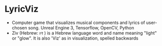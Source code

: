 # LyricViz
 - Computer game that visualizes musical components and lyrics of user-chosen song. Unreal Engine 3, Tensorflow, OpenCV, Python
 - Ziv (Hebrew: זיו ) is a Hebrew language word and name meaning "light" or "glow". It is also 'Viz' as in visualization, spelled backwards
